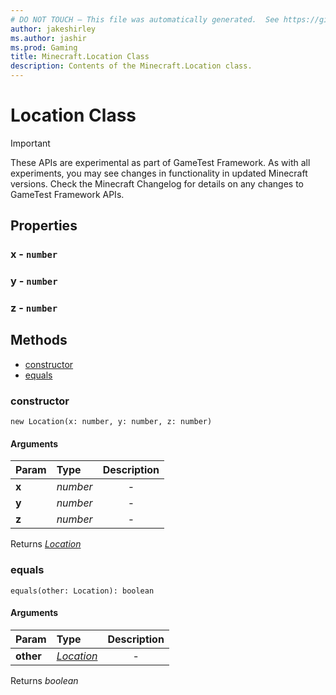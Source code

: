 ```yaml
---
# DO NOT TOUCH — This file was automatically generated.  See https://github.com/Mojang/MinecraftScriptingApiDocsGenerator to modify descriptions, examples, etc.
author: jakeshirley
ms.author: jashir
ms.prod: Gaming
title: Minecraft.Location Class
description: Contents of the Minecraft.Location class.
---
```

# Location Class
>[!IMPORTANT]
>These APIs are experimental as part of GameTest Framework. As with all experiments, you may see changes in functionality in updated Minecraft versions. Check the Minecraft Changelog for details on any changes to GameTest Framework APIs.
## Properties
### **x** - `number`



### **y** - `number`



### **z** - `number`




## Methods
- [constructor](#constructor)
- [equals](#equals)
  
### **constructor**
`
new Location(x: number, y: number, z: number)
`

#### Arguments
| Param | Type | Description |
| :--- | :--- | :---: |
| **x** | *number* | - |
| **y** | *number* | - |
| **z** | *number* | - |

Returns [*Location*](Location.md)


### **equals**
`
equals(other: Location): boolean
`

#### Arguments
| Param | Type | Description |
| :--- | :--- | :---: |
| **other** | [*Location*](Location.md) | - |

Returns *boolean*


